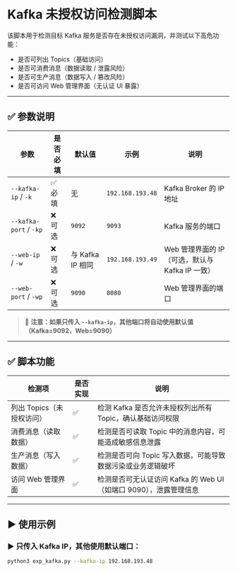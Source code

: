 # Kafka 未授权访问检测脚本

该脚本用于检测目标 Kafka 服务是否存在未授权访问漏洞，并测试以下高危功能：

- 是否可列出 Topics（基础访问）
- 是否可消费消息（数据读取 / 泄露风险）
- 是否可生产消息（数据写入 / 篡改风险）
- 是否可访问 Web 管理界面（无认证 UI 暴露）

---

## ✅ 参数说明

| 参数             | 是否必填 | 默认值 | 示例              | 说明                                       |
|------------------|----------|--------|-------------------|--------------------------------------------|
| `--kafka-ip` / `-k` | ✅ 必填   | 无     | `192.168.193.48`  | Kafka Broker 的 IP 地址                     |
| `--kafka-port` / `-kp` | ❌ 可选   | `9092` | `9093`            | Kafka 服务的端口                            |
| `--web-ip` / `-w`   | ❌ 可选   | 与 Kafka IP 相同 | `192.168.193.49` | Web 管理界面的 IP（可选，默认与 Kafka IP 一致） |
| `--web-port` / `-wp` | ❌ 可选   | `9090` | `8080`            | Web 管理界面的端口                          |

> 🎯 ​**注意：如果只传入 `--kafka-ip`，其他端口将自动使用默认值（Kafka=9092，Web=9090）​**

---

## ✅ 脚本功能

| 检测项               | 是否实现 | 说明                                                         |
|----------------------|----------|--------------------------------------------------------------|
| 列出 Topics（未授权访问） | ✅       | 检测 Kafka 是否允许未授权列出所有 Topic，确认基础访问权限     |
| 消费消息（读取数据）     | ✅       | 检测是否可读取 Topic 中的消息内容，可能造成敏感信息泄露       |
| 生产消息（写入数据）     | ✅       | 检测是否可向 Topic 写入数据，可能导致数据污染或业务逻辑破坏   |
| 访问 Web 管理界面       | ✅       | 检测是否可无认证访问 Kafka 的 Web UI（如端口 9090），泄露管理信息 |

---

## ▶️ 使用示例

### ▶️ 只传入 Kafka IP，其他使用默认端口：

```bash
python3 exp_kafka.py --kafka-ip 192.168.193.48
